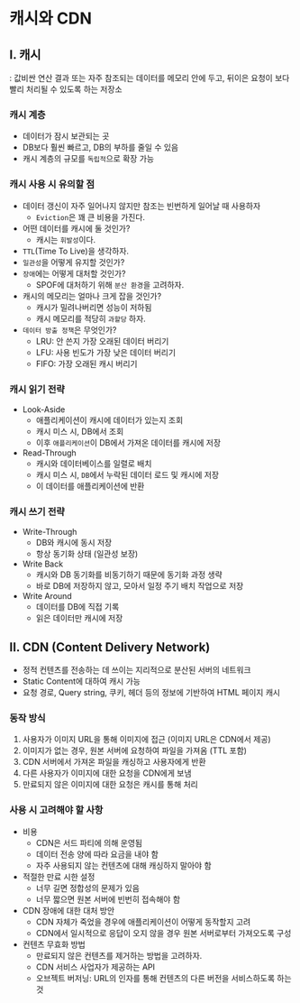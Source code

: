 # 캐시와 CDN

## I. 캐시

: 값비싼 연산 결과 또는 자주 참조되는 데이터를 메모리 안에 두고, 뒤이은 요청이 보다 빨리 처리될 수 있도록 하는 저장소

### 캐시 계층

- 데이터가 잠시 보관되는 곳
- DB보다 훨씬 빠르고, DB의 부하를 줄일 수 있음
- 캐시 계층의 규모를 `독립적`으로 확장 가능

### 캐시 사용 시 유의할 점

- 데이터 갱신이 자주 일어나지 않지만 참조는 빈번하게 일어날 때 사용하자
  - `Eviction`은 꽤 큰 비용을 가진다.
- 어떤 데이터를 캐시에 둘 것인가?
  - 캐시는 `휘발성`이다.
- `TTL`(Time To Live)을 생각하자.
- `일관성`을 어떻게 유지할 것인가?
- `장애`에는 어떻게 대처할 것인가?
  - SPOF에 대처하기 위해 `분산 환경`을 고려하자.
- 캐시의 메모리는 얼마나 크게 잡을 것인가?
  - 캐시가 밀려나버리면 성능이 저하됨
  - 캐시 메모리를 적당히 `과할당` 하자.
- `데이터 방출 정책`은 무엇인가?
  - LRU: 안 쓴지 가장 오래된 데이터 버리기
  - LFU: 사용 빈도가 가장 낮은 데이터 버리기
  - FIFO: 가장 오래된 캐시 버리기

### 캐시 읽기 전략

- Look-Aside
  - 애플리케이션이 캐시에 데이터가 있는지 조회
  - 캐시 미스 시, DB에서 조회
  - 이후 `애플리케이션`이 DB에서 가져온 데이터를 캐시에 저장
- Read-Through
  - 캐시와 데이터베이스를 일렬로 배치
  - 캐시 미스 시, `DB`에서 누락된 데이터 로드 및 캐시에 저장
  - 이 데이터를 애플리케이션에 반환

### 캐시 쓰기 전략

- Write-Through
  - DB와 캐시에 동시 저장
  - 항상 동기화 상태 (일관성 보장)
- Write Back
  - 캐시와 DB 동기화를 비동기하기 때문에 동기화 과정 생략
  - 바로 DB에 저장하지 않고, 모아서 일정 주기 배치 작업으로 저장
- Write Around
  - 데이터를 DB에 직접 기록
  - 읽은 데이터만 캐시에 저장

## II. CDN (Content Delivery Network)

- 정적 컨텐츠를 전송하는 데 쓰이는 지리적으로 분산된 서버의 네트워크
- Static Content에 대하여 캐시 가능
- 요청 경로, Query string, 쿠키, 헤더 등의 정보에 기반하여 HTML 페이지 캐시

### 동작 방식

1. 사용자가 이미지 URL을 통해 이미지에 접근 (이미지 URL은 CDN에서 제공)
2. 이미지가 없는 경우, 원본 서버에 요청하여 파일을 가져옴 (TTL 포함)
3. CDN 서버에서 가져온 파일을 캐싱하고 사용자에게 반환
4. 다른 사용자가 이미지에 대한 요청을 CDN에게 보냄
5. 만료되지 않은 이미지에 대한 요청은 캐시를 통해 처리

### 사용 시 고려해야 할 사항

- 비용
  - CDN은 서드 파티에 의해 운영됨
  - 데이터 전송 양에 따라 요금을 내야 함
  - 자주 사용되지 않는 컨텐츠에 대해 캐싱하지 말아야 함
- 적절한 만료 시한 설정
  - 너무 길면 정합성의 문제가 있음
  - 너무 짧으면 원본 서버에 빈번히 접속해야 함
- CDN 장애에 대한 대처 방안
  - CDN 자체가 죽었을 경우에 애플리케이션이 어떻게 동작할지 고려
  - CDN에서 일시적으로 응답이 오지 않을 경우 원본 서버로부터 가져오도록 구성
- 컨텐츠 무효화 방법
  - 만료되지 않은 컨텐츠를 제거하는 방법을 고려하자.
  - CDN 서비스 사업자가 제공하는 API
  - 오브젝트 버저닝: URL의 인자를 통해 컨텐츠의 다른 버전을 서비스하도록 하는 것
